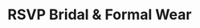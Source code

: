 ---
title: "RSVP Bridal & Formal Wear"
url: /coffs-harbour/rsvp-bridal-und-formal-wear/
shop: Modehaus
---